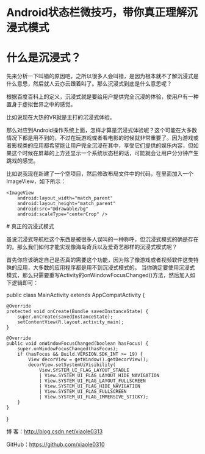 # Android状态栏微技巧，带你真正理解沉浸式模式
# 什么是沉浸式？

先来分析一下叫错的原因吧，之所以很多人会叫错，是因为根本就不了解沉浸式是什么意思，然后就人云亦云跟着叫了。那么沉浸式到底是什么意思呢？

根据百度百科上的定义，沉浸式就是要给用户提供完全沉浸的体验，使用户有一种置身于虚拟世界之中的感觉。

比如说现在大热的VR就是主打的沉浸式体验。

那么对应到Android操作系统上面，怎样才算是沉浸式体验呢？这个可能在大多数情况下都是用不到的，不过在玩游戏或者看电影的时候就非常重要了。因为游戏或者影视类的应用都希望能让用户完全沉浸在其中，享受它们提供的娱乐内容，但如果这个时候在屏幕的上方还显示一个系统状态栏的话，可能就会让用户分分钟产生跳戏的感觉。

比如说我现在新建了一个空项目，然后修改布局文件中的代码，在里面加入一个ImageView，如下所示：

<RelativeLayout
    xmlns:android="http://schemas.android.com/apk/res/android"
    android:layout_width="match_parent"
    android:layout_height="match_parent">

    <ImageView
        android:layout_width="match_parent"
        android:layout_height="match_parent"
        android:src="@drawable/bg"
        android:scaleType="centerCrop" />
</RelativeLayout>
# 真正的沉浸式模式

虽说沉浸式导航栏这个东西是被很多人误叫的一种称呼，但沉浸式模式的确是存在的。那么我们如何才能实现像海岛奇兵以及爱奇艺那样的沉浸式模式呢？

首先你应该确定自己是否真的需要这个功能，因为除了像游戏或者视频软件这类特殊的应用，大多数的应用程序都是用不到沉浸式模式的。
当你确定要使用沉浸式模式，那么只需要重写Activity的onWindowFocusChanged()方法，然后加入如下逻辑即可：

public class MainActivity extends AppCompatActivity {

    @Override
    protected void onCreate(Bundle savedInstanceState) {
        super.onCreate(savedInstanceState);
        setContentView(R.layout.activity_main);
    }

    @Override
    public void onWindowFocusChanged(boolean hasFocus) {
        super.onWindowFocusChanged(hasFocus);
        if (hasFocus && Build.VERSION.SDK_INT >= 19) {
            View decorView = getWindow().getDecorView();
            decorView.setSystemUiVisibility(
                View.SYSTEM_UI_FLAG_LAYOUT_STABLE
                | View.SYSTEM_UI_FLAG_LAYOUT_HIDE_NAVIGATION
                | View.SYSTEM_UI_FLAG_LAYOUT_FULLSCREEN
                | View.SYSTEM_UI_FLAG_HIDE_NAVIGATION
                | View.SYSTEM_UI_FLAG_FULLSCREEN
                | View.SYSTEM_UI_FLAG_IMMERSIVE_STICKY);
        }
    }

}



博  客：http://blog.csdn.net/xiaole0313

GitHub：https://github.com/xiaole0310
